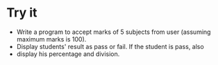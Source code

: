 # Try it
+ Write a program to accept marks of 5 subjects from user (assuming maximum marks is 100).
+ Display students' result as pass or fail. If the student is pass, also 
+ display his percentage and
division.